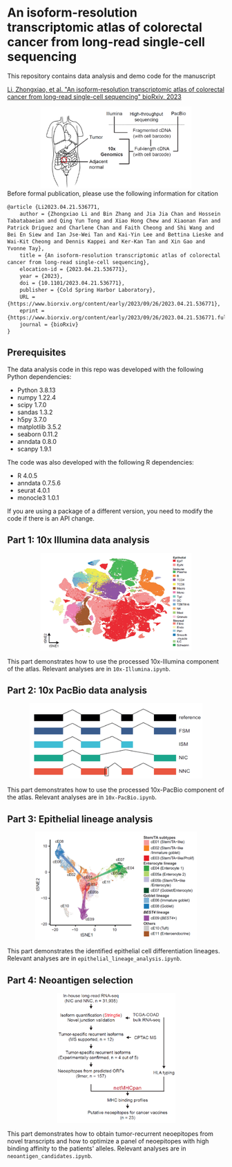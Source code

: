 # An isoform-resolution transcriptomic atlas of colorectal cancer from long-read single-cell sequencing

This repository contains data analysis and demo code for the manuscript 

[Li, Zhongxiao, et al. "An isoform-resolution transcriptomic atlas of colorectal cancer from long-read single-cell sequencing" bioRxiv, 2023](https://www.biorxiv.org/content/10.1101/2023.04.21.536771v3)
<div align="center">
  <img src="images/main.png" width="350" height="190">
</div>
Before formal publication, please use the following information for citation

```
@article {Li2023.04.21.536771,
	author = {Zhongxiao Li and Bin Zhang and Jia Jia Chan and Hossein Tabatabaeian and Qing Yun Tong and Xiao Hong Chew and Xiaonan Fan and Patrick Driguez and Charlene Chan and Faith Cheong and Shi Wang and Bei En Siew and Ian Jse-Wei Tan and Kai-Yin Lee and Bettina Lieske and Wai-Kit Cheong and Dennis Kappei and Ker-Kan Tan and Xin Gao and Yvonne Tay},
	title = {An isoform-resolution transcriptomic atlas of colorectal cancer from long-read single-cell sequencing},
	elocation-id = {2023.04.21.536771},
	year = {2023},
	doi = {10.1101/2023.04.21.536771},
	publisher = {Cold Spring Harbor Laboratory},
	URL = {https://www.biorxiv.org/content/early/2023/09/26/2023.04.21.536771},
	eprint = {https://www.biorxiv.org/content/early/2023/09/26/2023.04.21.536771.full.pdf},
	journal = {bioRxiv}
}
```

## Prerequisites
The data analysis code in this repo was developed with the following Python dependencies:
- Python 3.8.13
- numpy 1.22.4
- scipy 1.7.0
- sandas 1.3.2
- h5py 3.7.0
- matplotlib 3.5.2
- seaborn 0.11.2
- anndata 0.8.0
- scanpy 1.9.1

The code was also developed with the following R dependencies:
- R 4.0.5
- anndata 0.7.5.6
- seurat 4.0.1
- monocle3 1.0.1

If you are using a package of a different version, you need to modify the code if there is an API change.
## Part 1: 10x Illumina data analysis
<div align="center">
  <img src="images/10x_Illumina.png" width="350" height="225">
</div>

This part demonstrates how to use the processed 10x-Illumina component of the atlas. Relevant analyses are in `10x-Illumina.ipynb`.

## Part 2: 10x PacBio data analysis
<div align="center">
  <img src="images/10x_PacBio.png" width="400" height="175">
</div>

This part demonstrates how to use the processed 10x-PacBio component of the atlas. Relevant analyses are in `10x-PacBio.ipynb`.

## Part 3: Epithelial lineage analysis
<div align="center">
  <img src="images/lineage_analysis.png" width="375" height="250">
</div>

This part demonstrates the identified epithelial cell differentiation lineages. Relevant analyses are in `epithelial_lineage_analysis.ipynb`.

## Part 4: Neoantigen selection
<div align="center">
  <img src="images/neoantigen.png" width="275" height="300">
</div>

This part demonstrates how to obtain tumor-recurrent neoepitopes from novel transcripts and how to optimize a panel of neoepitopes with high binding affinity to the patients' alleles. Relevant analyses are in `neoantigen_candidates.ipynb`.